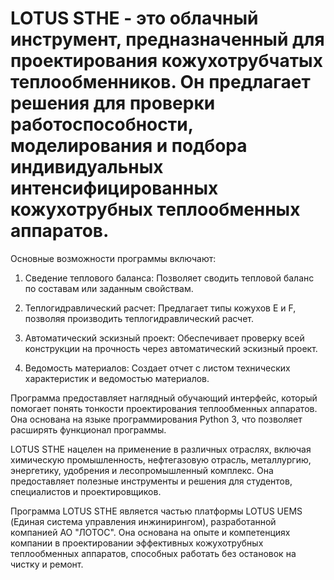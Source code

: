 # LOTUS STHE - это облачный инструмент, предназначенный для проектирования кожухотрубчатых теплообменников. Он предлагает решения для проверки работоспособности, моделирования и подбора индивидуальных интенсифицированных кожухотрубных теплообменных аппаратов.

Основные возможности программы включают:

1. Сведение теплового баланса: Позволяет сводить тепловой баланс по составам или заданным свойствам.

2. Теплогидравлический расчет: Предлагает типы кожухов E и F, позволяя производить теплогидравлический расчет.

3. Автоматический эскизный проект: Обеспечивает проверку всей конструкции на прочность через автоматический эскизный проект.

4. Ведомость материалов: Создает отчет с листом технических характеристик и ведомостью материалов.

Программа предоставляет наглядный обучающий интерфейс, который помогает понять тонкости проектирования теплообменных аппаратов. Она основана на языке программирования Python 3, что позволяет расширять функционал программы.

LOTUS STHE нацелен на применение в различных отраслях, включая химическую промышленность, нефтегазовую отрасль, металлургию, энергетику, удобрения и лесопромышленный комплекс. Она предоставляет полезные инструменты и решения для студентов, специалистов и проектировщиков.

Программа LOTUS STHE является частью платформы LOTUS UEMS (Единая система управления инжинирингом), разработанной компанией АО "ЛОТОС". Она основана на опыте и компетенциях компании в проектировании эффективных кожухотрубных теплообменных аппаратов, способных работать без остановок на чистку и ремонт.
